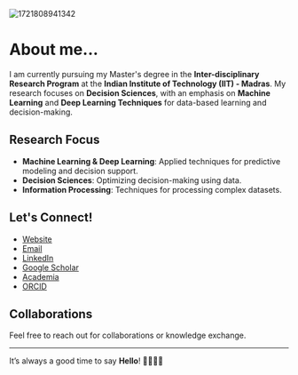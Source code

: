 ![1721808941342](https://github.com/user-attachments/assets/edbe0a73-b5df-49a5-a8c3-d72ac6e2e00b)


# About me...

I am currently pursuing my Master's degree in the **Inter-disciplinary Research Program** at the **Indian Institute of Technology (IIT) - Madras**. My research focuses on **Decision Sciences**, with an emphasis on **Machine Learning** and **Deep Learning Techniques** for data-based learning and decision-making.

## Research Focus
- **Machine Learning & Deep Learning**: Applied techniques for predictive modeling and decision support.
- **Decision Sciences**: Optimizing decision-making using data.
- **Information Processing**: Techniques for processing complex datasets.

## Let's Connect!
- [Website](https://pavanmohan.netlify.app)
- [Email](mailto:npavanmohan3@gmail.com)
- [LinkedIn](https://www.linkedin.com/in/npm/)
- [Google Scholar](https://scholar.google.com/citations?hl=en&user=yuekgfEAAAAJ)
- [Academia](https://iim.academia.edu/PavanMohanNeelamraju)
- [ORCID](https://orcid.org/0000-0001-9626-6556)


## Collaborations
Feel free to reach out for collaborations or knowledge exchange.

---
It’s always a good time to say **Hello**! 👋🏽🙂📩
